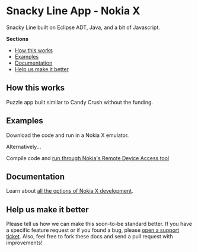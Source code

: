 Snacky Line App - Nokia X
============

Snacky Line built on Eclipse ADT, Java, and a bit of Javascript.

**Sections**

* [How this works](#how-this-works)
* [Examples](#examples)
* [Documentation](#documentation)
* [Help us make it better](#help-us-make-it-better)



How this works
--------------
Puzzle app built similar to Candy Crush without the funding.

Examples
--------
Download the code and run in a Nokia X emulator.

Alternatively...

Compile code and [run through Nokia's Remote Device Access tool](http://developer.nokia.com/resources/remote-device-access)



Documentation
-------------

Learn about [all the options of Nokia X development](http://developer.nokia.com/nokia-x/platform-overview).



Help us make it better
----------------------


Please tell us how we can make this soon-to-be standard better. If you have a specific feature request or if you found a bug, please [open a support ticket](https://github.com/tjoozey/snackyline/issues). Also, feel free to fork these docs and send a pull request with improvements!
